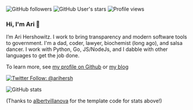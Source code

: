 ![GitHub followers](https://img.shields.io/github/followers/aih?style=social)
![GitHub User's stars](https://img.shields.io/github/stars/aih?style=social)
![Profile views](https://gpvc.arturio.dev/aiha)

### Hi, I'm Ari 👋

I’m Ari Hershowitz. I work to bring transparency and modern software tools to government. I'm a dad, coder, lawyer, biochemist (long ago), and salsa dancer. I work with Python, Go, JS/NodeJs, and I dabble with other languages to get the job done.

To learn more, see [my profile on Github](https://aih.github.io) or [my blog](https://blog.linkedlegislation.com)

[![Twitter Follow: @arihersh](https://img.shields.io/twitter/follow/arihersh?style=social)](https://twitter.com/arihersh)

![GitHub stats](https://github-readme-stats.vercel.app/api?username=aih&count_private=true&show_icons=true&theme=react)

(Thanks to [albertvillanova](https://github.com/albertvillanova) for the template code for stats above!)
